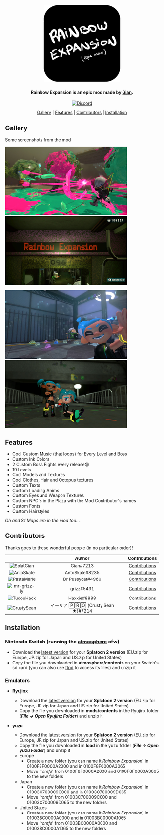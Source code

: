 <h1 align="center"><img src="/img/logo.png" alt="Rainbow Expansion" width="250"></h1>

<h4 align="center">Rainbow Expansion is an epic mod made by <a href="https://www.youtube.com/channel/UCvrS0vtrdIogrVnvWGuq_5w">Gian</a>.</h4>

<p align="center">
    <a href="https://discord.com/invite/3ZN2HPyHSw">
        <img src="https://img.shields.io/discord/830880503884284025?style=for-the-badge&label=Gian%27s%20Server&logo=discord&logoColor=white"
            alt="Discord">
    </a>
</p>

<p align="center">
  <a href="#gallery">Gallery</a> |
  <a href="#features">Features</a> |
  <a href="#contributors">Contributors</a> |
  <a href="#installation">Installation</a>
</p>

## Gallery
Some screenshots from the mod

<p>
  <img src="/img/screenshot.png" width="400" height="225">
  <img src="/img/screenshot1.png" width="400" height="225">
</p>
<p>
  <img src="/img/screenshot2.png" width="400" height="225">
  <img src="/img/screenshot3.png" width="400" height="225">
</p>

## Features
- Cool Custom Music (that loops) for Every Level and Boss
- Custom Ink Colors
- 2 Custom Boss Fights every release😎
- 19 Levels
- Cool Models and Textures
- Cool Clothes, Hair and Octopus textures
- Custom Texts
- Custom Loading Anims
- Custom Eyes and Weapon Textures
- Custom NPC's in the Plaza with the Mod Contributor's names
- Custom Fonts
- Custom Hairstyles

*Oh and S1 Maps are in the mod too...*

## Contributors
Thanks goes to these wonderful people (in no particular order)!

|   | Author | Contributions |
|:-:|:------:|:-------------:|
|![SplatGian](https://avatars.githubusercontent.com/u/70701405?s=64)|Gian#7213|[Contributions](https://github.com/SplatGian/Rainbow-Expansion-Download/commits?author=SplatGian)|
|![AntoSkate](https://avatars.githubusercontent.com/u/36473846?s=64)|AntoSkate#8235|[Contributions](https://github.com/SplatGian/Rainbow-Expansion-Download/commits?author=AntoSkate)|
|![PastaMarie](https://avatars.githubusercontent.com/u/93050901?s=64)|Dr Pussycat#4960|[Contributions](https://github.com/SplatGian/Rainbow-Expansion-Download/commits?author=PastaMarie)|
|![mr-grizz-ly](https://avatars.githubusercontent.com/u/93011379?s=64)|grizz#5431|[Contributions](https://github.com/SplatGian/Rainbow-Expansion-Download/commits?author=mr-grizz-ly)|
|![TudouHack](https://avatars.githubusercontent.com/u/39432598?s=64)|Haxxie#8888|[Contributions](https://github.com/SplatGian/Rainbow-Expansion-Download/commits?author=TudouHack)|
|![CrustySean](https://avatars.githubusercontent.com/u/59363047?s=64)|イーリア 🄿🅁🄾 (Crusty Sean ★)#7214|[Contributions](https://github.com/SplatGian/Rainbow-Expansion-Download/commits?author=CrustySean)|

## Installation
### Nintendo Switch (running the [atmosphere](https://github.com/Atmosphere-NX/Atmosphere) cfw)
- Download the [latest version](https://github.com/SplatGian/Rainbow-Expansion-Download/releases/latest) for your **Splatoon 2 version** (EU.zip for Europe, JP.zip for Japan and US.zip for United States)
- Copy the file you downloaded in **atmosphere/contents** on your Switch's sd card (you can also use [ftpd](https://github.com/mtheall/ftpd) to access its files) and unzip it

### Emulators
- **Ryujinx**
  - Download the [latest version](https://github.com/SplatGian/Rainbow-Expansion-Download/releases/latest) for your **Splatoon 2 version** (EU.zip for Europe, JP.zip for Japan and US.zip for United States)
  - Copy the file you downloaded in **mods/contents** in the Ryujinx folder (***File -> Open Ryujinx Folder***) and unzip it

- **yuzu**
  - Download the [latest version](https://github.com/SplatGian/Rainbow-Expansion-Download/releases/latest) for your **Splatoon 2 version** (EU.zip for Europe, JP.zip for Japan and US.zip for United States)
  - Copy the file you downloaded in **load** in the yuzu folder (***File -> Open yuzu Folder***) and unzip it
  - Europe
    - Create a new folder (you can name it *Rainbow Expansion*) in 0100F8F0000A2000 and in 0100F8F0000A3065
    - Move '*romfs*' from 0100F8F0000A2000 and 0100F8F0000A3065 to the new folders
  - Japan
    - Create a new folder (you can name it *Rainbow Expansion*) in 01003C700009C000 and in 01003C700009D065
    - Move '*romfs*' from 01003C700009C000 and 01003C700009D065 to the new folders
  - United States
    - Create a new folder (you can name it *Rainbow Expansion*) in 01003BC0000A0000 and in 01003BC0000A1065
    - Move '*romfs*' from 01003BC0000A0000 and 01003BC0000A1065 to the new folders
